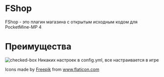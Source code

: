 # FShop

FShop - это плагин магазина с открытым исходным кодом для PocketMine-MP 4

# Преимущества
![checked-box](https://user-images.githubusercontent.com/35010313/129253320-34d19eb0-e3fb-4efc-9f47-dc065b8313e4.png) Никаких настроек в config.yml, все настраивается в игре


<div>Icons made by <a href="https://www.freepik.com" title="Freepik">Freepik</a> from <a href="https://www.flaticon.com/" title="Flaticon">www.flaticon.com</a></div>
